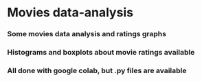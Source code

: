 # Movies data-analysis
### Some movies data analysis and ratings graphs
### Histograms and boxplots about movie ratings available
### All done with google colab, but .py files are available
